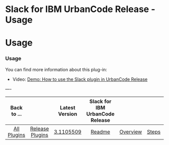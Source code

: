 
Slack for IBM UrbanCode Release - Usage
=======================================

# Usage



### Usage




You can find more information about this plug-in:
* Video: [Demo: How to use the Slack plugin in 
UrbanCode Release](https://www.youtube.com/watch?v=KG4tvMIeAww)


—-
 



|Back to ...||Latest Version|Slack for IBM UrbanCode Release ||||
| :---: | :---: | :---: | :---: | :---: | :---: | :---: |
|[All Plugins](../../index.md)|[Release Plugins](../README.md)|[3.1105509](https://raw.githubusercontent.com/UrbanCode/IBM-UCR-PLUGINS/main/files/ucr-plugin-slack/ucr-plugin-slack-3.1105509.zip)|[Readme](README.md)|[Overview](overview.md)|[Steps](steps.md)|[Downloads](downloads.md)|
